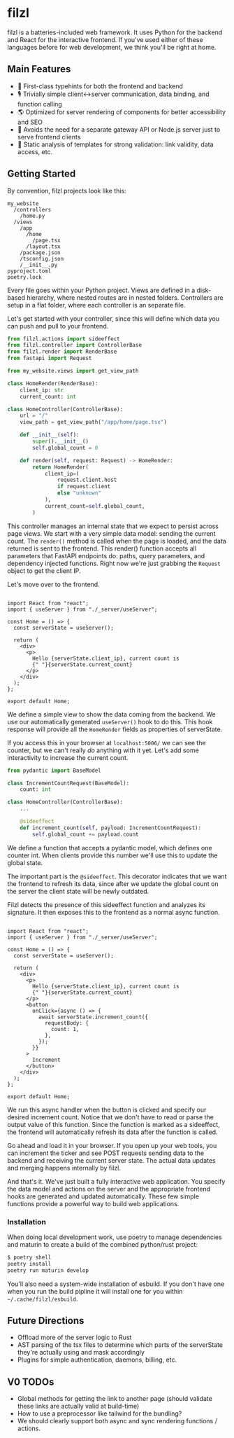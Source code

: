 # filzl

filzl is a batteries-included web framework. It uses Python for the backend and React for the interactive frontend. If you've used either of these languages before for web development, we think you'll be right at home.

## Main Features

- 📝 First-class typehints for both the frontend and backend
- 🎙️ Trivially simple client<->server communication, data binding, and function calling
- 🌎 Optimized for server rendering of components for better accessibility and SEO
- 🤩 Avoids the need for a separate gateway API or Node.js server just to serve frontend clients
- 🏹 Static analysis of templates for strong validation: link validity, data access, etc.

## Getting Started

By convention, filzl projects look like this:

```
my_website
  /controllers
    /home.py
  /views
    /app
      /home
        /page.tsx
      /layout.tsx
    /package.json
    /tsconfig.json
    /__init__.py
pyproject.toml
poetry.lock
```

Every file goes within your Python project. Views are defined in a disk-based hierarchy, where nested routes are in nested folders. Controllers are setup in a flat folder, where each controller is an separate file.

Let's get started with your controller, since this will define which data you can push and pull to your frontend.

```python title="my_website/controllers/home.py"
from filzl.actions import sideeffect
from filzl.controller import ControllerBase
from filzl.render import RenderBase
from fastapi import Request

from my_website.views import get_view_path

class HomeRender(RenderBase):
    client_ip: str
    current_count: int

class HomeController(ControllerBase):
    url = "/"
    view_path = get_view_path("/app/home/page.tsx")

    def __init__(self):
        super().__init__()
        self.global_count = 0

    def render(self, request: Request) -> HomeRender:
        return HomeRender(
            client_ip=(
                request.client.host
                if request.client
                else "unknown"
            ),
            current_count=self.global_count,
        )
```

This controller manages an internal state that we expect to persist across page views. We start with a very simple data model: sending the current count. The `render()` method is called when the page is loaded, and the data returned is sent to the frontend. This render() function accepts all parameters that FastAPI endpoints do: paths, query parameters, and dependency injected functions. Right now we're just grabbing the `Request` object to get the client IP.

Let's move over to the frontend.

```tsx title="my_website/views/home/page.tsx"

import React from "react";
import { useServer } from "./_server/useServer";

const Home = () => {
  const serverState = useServer();

  return (
    <div>
      <p>
        Hello {serverState.client_ip}, current count is
        {" "}{serverState.current_count}
      </p>
    </div>
  );
};

export default Home;
```

We define a simple view to show the data coming from the backend. We use our automatically generated `useServer()` hook to do this. This hook response will provide all the `HomeRender` fields as properties of serverState.

If you access this in your browser at `localhost:5006/` we can see the counter, but we can't really _do_ anything with it yet. Let's add some interactivity to increase the current count.

```python title="my_website/controllers/home.py"
from pydantic import BaseModel

class IncrementCountRequest(BaseModel):
    count: int

class HomeController(ControllerBase):
    ...

    @sideeffect
    def increment_count(self, payload: IncrementCountRequest):
        self.global_count += payload.count
```

We define a function that accepts a pydantic model, which defines one counter int. When clients provide this number we'll use this to update the global state.

The important part is the `@sideeffect`. This decorator indicates that we want the frontend to refresh its data, since after we update the global count on the server the client state will be newly outdated.

Filzl detects the presence of this sideeffect function and analyzes its signature. It then exposes this to the frontend as a normal async function.

```tsx title="my_website/views/home/page.tsx"

import React from "react";
import { useServer } from "./_server/useServer";

const Home = () => {
  const serverState = useServer();

  return (
    <div>
      <p>
        Hello {serverState.client_ip}, current count is
        {" "}{serverState.current_count}
      </p>
      <button
        onClick={async () => {
          await serverState.increment_count({
            requestBody: {
              count: 1,
            },
          });
        }}
      >
        Increment
      </button>
    </div>
  );
};

export default Home;
```

We run this async handler when the button is clicked and specify our desired increment count. Notice that we don't have to read or parse the output value of this function. Since the function is marked as a sideeffect, the frontend will automatically refresh its data after the function is called.

Go ahead and load it in your browser. If you open up your web tools, you can increment the ticker and see POST requests sending data to the backend and receiving the current server state. The actual data updates and merging happens internally by filzl.

And that's it. We've just built a fully interactive web application. You specify the data model and actions on the server and the appropriate frontend hooks are generated and updated automatically. These few simple functions provide a powerful way to build web applications.

### Installation

When doing local development work, use poetry to manage dependencies and maturin to create a build of the combined python/rust project:

```bash
$ poetry shell
poetry install
poetry run maturin develop
```

You'll also need a system-wide installation of esbuild. If you don't have one when you run the build pipline it will install one for you within `~/.cache/filzl/esbuild`.

## Future Directions

- Offload more of the server logic to Rust
- AST parsing of the tsx files to determine which parts of the serverState they're actually using and mask accordingly
- Plugins for simple authentication, daemons, billing, etc.

## V0 TODOs

- Global methods for getting the link to another page (should validate these links are actually valid at build-time)
- How to use a preprocessor like tailwind for the bundling?
- We should clearly support both async and sync rendering functions / actions.
